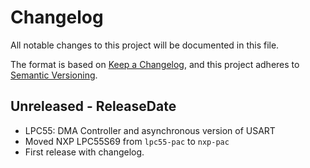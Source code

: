# Changelog

All notable changes to this project will be documented in this file.

The format is based on [Keep a Changelog](https://keepachangelog.com/en/1.0.0/),
and this project adheres to [Semantic Versioning](https://semver.org/spec/v2.0.0.html).

<!-- next-header -->
## Unreleased - ReleaseDate
- LPC55: DMA Controller and asynchronous version of USART
- Moved NXP LPC55S69 from `lpc55-pac` to `nxp-pac`
- First release with changelog.
